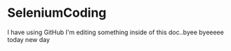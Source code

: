 # SeleniumCoding
I have using GitHub 
I'm editing something inside of this doc..byee byeeeee
today new day
